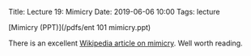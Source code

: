 Title: Lecture 19: Mimicry
Date: 2019-06-06 10:00
Tags: lecture

[Mimicry (PPT)](/pdfs/ent 101 mimicry.ppt)

There is an excellent [Wikipedia article on mimicry](https://en.wikipedia.org/wiki/Mimicry). Well worth reading.
